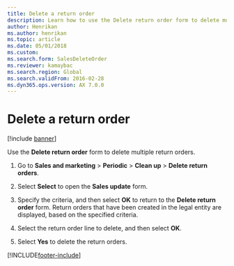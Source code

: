 ```yaml
---
title: Delete a return order   
description: Learn how to use the Delete return order form to delete multiple return orders, including a step-by-step process for using the delete return order form.
author: Henrikan
ms.author: henrikan
ms.topic: article
ms.date: 05/01/2018
ms.custom:
ms.search.form: SalesDeleteOrder
ms.reviewer: kamaybac
ms.search.region: Global
ms.search.validFrom: 2016-02-28
ms.dyn365.ops.version: AX 7.0.0
---
```



# Delete a return order

[!include [banner](../includes/banner.md)]

Use the **Delete return order** form to delete multiple return orders.

1. Go to **Sales and marketing** \> **Periodic** \> **Clean up** \> **Delete return orders**.

1. Select **Select** to open the **Sales update** form.

1. Specify the criteria, and then select **OK** to return to the **Delete return order** form. Return orders that have been created in the legal entity are displayed, based on the specified criteria.

1. Select the return order line to delete, and then select **OK**.

1. Select **Yes** to delete the return orders.

[!INCLUDE[footer-include](../../includes/footer-banner.md)]